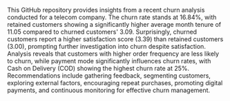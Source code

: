 This GitHub repository provides insights from a recent churn analysis conducted for a telecom company. The churn rate stands at 16.84%, with retained customers showing a significantly higher average month tenure of 11.05 compared to churned customers' 3.09. Surprisingly, churned customers report a higher satisfaction score (3.39) than retained customers (3.00), prompting further investigation into churn despite satisfaction. Analysis reveals that customers with higher order frequency are less likely to churn, while payment mode significantly influences churn rates, with Cash on Delivery (COD) showing the highest churn rate at 25%. Recommendations include gathering feedback, segmenting customers, exploring external factors, encouraging repeat purchases, promoting digital payments, and continuous monitoring for effective churn management.





